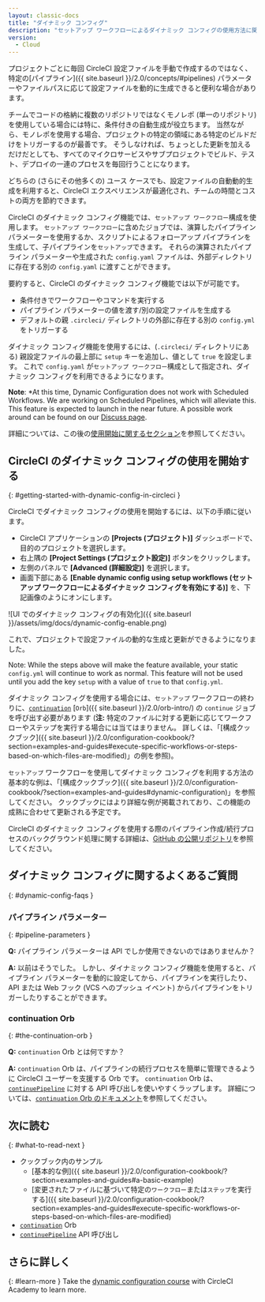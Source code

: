 ```yaml
---
layout: classic-docs
title: "ダイナミック コンフィグ"
description: "セットアップ ワークフローによるダイナミック コンフィグの使用方法に関する開発者向けページ"
version:
  - Cloud
---
```


プロジェクトごとに毎回 CircleCI 設定ファイルを手動で作成するのではなく、特定の[パイプライン]({{ site.baseurl }}/2.0/concepts/#pipelines) パラメーターやファイルパスに応じて設定ファイルを動的に生成できると便利な場合があります。

チームでコードの格納に複数のリポジトリではなくモノレポ (単一のリポジトリ) を使用している場合には特に、条件付きの自動生成が役立ちます。 当然ながら、モノレポを使用する場合、プロジェクトの特定の領域にある特定のビルドだけをトリガーするのが最善です。 そうしなければ、ちょっとした更新を加えるだけだとしても、すべてのマイクロサービスやサブプロジェクトでビルド、テスト、デプロイの一連のプロセスを毎回行うことになります。

どちらの (さらにその他多くの) ユース ケースでも、設定ファイルの自動動的生成を利用すると、CircleCI エクスペリエンスが最適化され、チームの時間とコストの両方を節約できます。

CircleCI のダイナミック コンフィグ機能では、`セットアップ ワークフロー`構成を使用します。 `セットアップ ワークフロー`に含めたジョブでは、演算したパイプライン パラメーターを使用するか、スクリプトによるフォローアップ パイプラインを生成して、子パイプラインを`セットアップ`できます。 それらの演算されたパイプライン パラメーターや生成された `config.yaml` ファイルは、外部ディレクトリに存在する別の `config.yaml` に渡すことができます。

要約すると、CircleCI のダイナミック コンフィグ機能では以下が可能です。

- 条件付きでワークフローやコマンドを実行する
- パイプライン パラメーターの値を渡す/別の設定ファイルを生成する
- デフォルトの親 `.circleci/` ディレクトリの外部に存在する別の `config.yml` をトリガーする

ダイナミック コンフィグ機能を使用するには、(`.circleci/` ディレクトリにある) 親設定ファイルの最上部に `setup` キーを追加し、値として `true` を設定します。 これで `config.yaml` が`セットアップ ワークフロー`構成として指定され、ダイナミック コンフィグを利用できるようになります。

**Note**: *At this time, Dynamic Configuration does not work with Scheduled Workflows. We are working on Scheduled Pipelines, which will alleviate this. This feature is expected to launch in the near future. A possible work around can be found on our [Discuss page](https://discuss.circleci.com/t/workaround-using-scheduled-workflows-with-dynamic-config/40344).

詳細については、この後の[使用開始に関するセクション](#getting-started-with-dynamic-config-in-circleci)を参照してください。

## CircleCI のダイナミック コンフィグの使用を開始する
{: #getting-started-with-dynamic-config-in-circleci }

CircleCI でダイナミック コンフィグの使用を開始するには、以下の手順に従います。

- CircleCI アプリケーションの **[Projects (プロジェクト)]** ダッシュボードで、目的のプロジェクトを選択します。
- 右上隅の **[Project Settings (プロジェクト設定)]** ボタンをクリックします。
- 左側のパネルで **[Advanced (詳細設定)]** を選択します。
- 画面下部にある **[Enable dynamic config using setup workflows (セットアップ ワークフローによるダイナミック コンフィグを有効にする)]** を、下記画像のようにオンにします。

![UI でのダイナミック コンフィグの有効化]({{ site.baseurl }}/assets/img/docs/dynamic-config-enable.png)

これで、プロジェクトで設定ファイルの動的な生成と更新ができるようになりました。

Note: While the steps above will make the feature available, your static `config.yml` will continue to work as normal. This feature will not be used until you add the key `setup` with a value of `true` to that `config.yml`.

ダイナミック コンフィグを使用する場合には、`セットアップ` ワークフローの終わりに、[`continuation`](https://circleci.com/developer/ja/orbs/orb/circleci/continuation) [`Orb`]({{ site.baseurl }}/2.0/orb-intro/) の `continue` ジョブを呼び出す必要があります (**注:** 特定のファイルに対する更新に応じてワークフローやステップを実行する場合には当てはまりません。 詳しくは、「[構成クックブック]({{ site.baseurl }}/2.0/configuration-cookbook/?section=examples-and-guides#execute-specific-workflows-or-steps-based-on-which-files-are-modified)」の例を参照)。

`セットアップ` ワークフローを使用してダイナミック コンフィグを利用する方法の基本的な例は、「[構成クックブック]({{ site.baseurl }}/2.0/configuration-cookbook/?section=examples-and-guides#dynamic-configuration)」を参照してください。 クックブックにはより詳細な例が掲載されており、この機能の成熟に合わせて更新される予定です。

CircleCI のダイナミック コンフィグを使用する際のパイプライン作成/続行プロセスのバックグラウンド処理に関する詳細は、[GitHub の公開リポジトリ](https://github.com/CircleCI-Public/api-preview-docs/blob/master/docs/setup-workflows.md#concepts)を参照してください。

## ダイナミック コンフィグに関するよくあるご質問
{: #dynamic-config-faqs }

### パイプライン パラメーター
{: #pipeline-parameters }

**Q:** パイプライン パラメーターは API でしか使用できないのではありませんか？

**A:** 以前はそうでした。 しかし、ダイナミック コンフィグ機能を使用すると、パイプライン パラメーターを動的に設定してから、パイプラインを実行したり、API または Web フック (VCS へのプッシュ イベント) からパイプラインをトリガーしたりすることができます。

### continuation Orb
{: #the-continuation-orb }

**Q:** `continuation` Orb とは何ですか？

**A:** `continuation` Orb は、パイプラインの続行プロセスを簡単に管理できるように CircleCI ユーザーを支援する Orb です。 `continuation` Orb は、[`continuePipeline`](https://circleci.com/docs/api/v2/#operation/continuePipeline) に対する API 呼び出しを使いやすくラップします。 詳細については、[`continuation` Orb のドキュメント](https://circleci.com/developer/ja/orbs/orb/circleci/continuation)を参照してください。

## 次に読む
{: #what-to-read-next }
- クックブック内のサンプル
  - [基本的な例]({{ site.baseurl }}/2.0/configuration-cookbook/?section=examples-and-guides#a-basic-example)
  - [変更されたファイルに基づいて特定の`ワークフロー`または`ステップ`を実行する]({{ site.baseurl }}/2.0/configuration-cookbook/?section=examples-and-guides#execute-specific-workflows-or-steps-based-on-which-files-are-modified)
- [`continuation`](https://circleci.com/developer/ja/orbs/orb/circleci/continuation) Orb
- [`continuePipeline`](https://circleci.com/docs/api/v2/#operation/continuePipeline) API 呼び出し

## さらに詳しく
{: #learn-more }
Take the [dynamic configuration course](https://academy.circleci.com/dynamic-config?access_code=public-2021) with CircleCI Academy to learn more.
